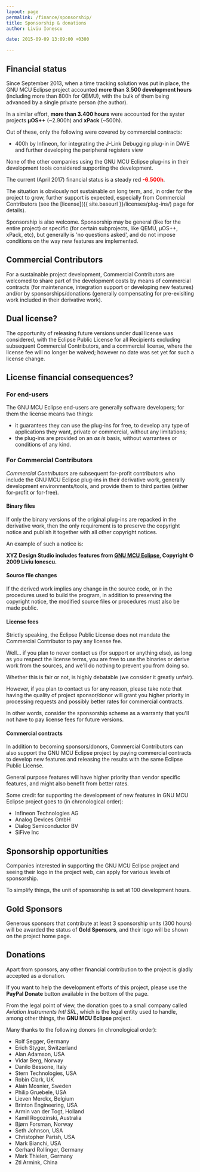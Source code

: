 ```yaml
---
layout: page
permalink: /finance/sponsorship/
title: Sponsorship & donations
author: Liviu Ionescu

date: 2015-09-09 13:09:00 +0300

---
```


## Financial status

Since September 2013, when a time tracking solution was put in place, the GNU MCU Eclipse project accounted **more than 3.500 development hours** (including more than 800h for QEMU), with the bulk of them being advanced by a single private person (the author).

In a similar effort, **more than 3.400 hours** were accounted for the syster projects **µOS++** (~2.900h) and **xPack** (~500h).

Out of these, only the following were covered by commercial contracts:

* 400h by Infineon, for integrating the J-Link Debugging plug-in in DAVE and further developing the peripheral registers view

None of the other companies using the GNU MCU Eclipse plug-ins in their development tools considered supporting the development.

The current (April 2017) financial status is a steady red <span style="color: red">**-6.500h**</span>.

The situation is obviously not sustainable on long term, and, in order for the project to grow, further support is expected, especially from Commercial Contributors (see the [license]({{ site.baseurl }}/licenses/plug-ins/) page for details). 

Sponsorship is also welcome. Sponsorship may be general (like for the entire project) or specific (for certain subprojects, like QEMU, µOS++, xPack, etc), but generally is 'no questions asked', and do not impose conditions on the way new features are implemented.

## Commercial Contributors

For a sustainable project development, Commercial Contributors are welcomed to share part of the development costs by means of commercial contracts (for maintenance, integration support or developing new features) and/or by sponsorships/donations (generally compensating for pre-exisiting work included in their derivative work).

## Dual license?

The opportunity of releasing future versions under dual license was considered, with the Eclipse Public License for all Recipients excluding subsequent Commercial Contributors, and a commercial license, where the license fee will no longer be waived; however no date was set yet for such a license change.

## License financial consequences?

### For end-users

The GNU MCU Eclipse end-users are generally software developers; for them the license means two things:

* it guarantees they can use the plug-ins for free, to develop any type of applications they want, private or commercial, without any limitations;
* the plug-ins are provided on an _as is_ basis, without warrantees or conditions of any kind.

### For Commercial Contributors

_Commercial Contributors_ are subsequent for-profit contributors who include the GNU MCU Eclipse plug-ins in their derivative work, generally development environments/tools, and provide them to third parties (either for-profit or for-free).

#### Binary files

If only the binary versions of the original plug-ins are repacked in the derivative work, then the only requirement is to preserve the copyright notice and publish it together with all other copyright notices.

An example of such a notice is:

**XYZ Design Studio includes features from [GNU MCU Eclipse](http://gnuarmeclipse.github.io), Copyright © 2009 Liviu Ionescu.**

#### Source file changes

If the derived work implies any change in the source code, or in the procedures used to build the program, in addition to preserving the copyright notice, the modified source files or procedures must also be made public.

#### License fees

Strictly speaking, the Eclipse Public License does not mandate the Commercial Contributor to pay any license fee.

Well... if you plan to never contact us (for support or anything else), as long as you respect the license terms, you are free to use the binaries or derive work from the sources, and we'll do nothing to prevent you from doing so.

Whether this is fair or not, is highly debatable (we consider it greatly unfair).

However, if you plan to contact us for any reason, please take note that having the quality of project sponsor/donor will grant you higher priority in processing requests and possibly better rates for commercial contracts.

In other words, consider the sponsorship scheme as a warranty that you'll not have to pay license fees for future versions.

#### Commercial contracts

In addition to becoming sponsors/donors, Commercial Contributors can also support the GNU MCU Eclipse project by paying commercial contracts to develop new features and releasing the results with the same Eclipse Public License.

General purpose features will have higher priority than vendor specific features, and might also benefit from better rates.

Some credit for supporting the development of new features in GNU MCU Eclipse project goes to (in chronological order):

- Infineon Technologies AG
- Analog Devices GmbH
- Dialog Semiconductor BV
- SiFive Inc

## Sponsorship opportunities

Companies interested in supporting the GNU MCU Eclipse project and seeing their logo in the project web, can apply for various levels of sponsorship.

To simplify things, the unit of sponsorship is set at 100 development hours.

## Gold Sponsors

Generous sponsors that contribute at least 3 sponsorship units (300 hours) will be awarded the status of **Gold Sponsors**, and their logo will be shown on the project home page.

## Donations

Apart from sponsors, any other financial contribution to the project is gladly accepted as a donation.

If you want to help the development efforts of this project, please use the **PayPal Donate** button available in the bottom of the page.

From the legal point of view, the donation goes to a small company called _Aviation Instruments Intl SRL_, which is the legal entity used to handle, among other things, the **GNU MCU Eclipse** project.

Many thanks to the following donors (in chronological order):

* Rolf Segger, Germany
* Erich Styger, Switzerland
* Alan Adamson, USA
* Vidar Berg, Norway
* Danilo Bessone, Italy
* Stern Technologies, USA
* Robin Clark, UK
* Alain Mosnier, Sweden
* Philip Gruebele, USA
* Lieven Merckx, Belgium
* Brinton Engineering, USA
* Armin van der Togt, Holland
* Kamil Rogozinski, Australia
* Bjørn Forsman, Norway
* Seth Johnson, USA
* Christopher Parish, USA
* Mark Bianchi, USA
* Gerhard Rollinger, Germany
* Mark Thielen, Germany
* Ztl Armink, China


